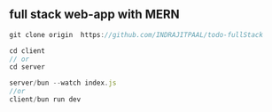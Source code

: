 <h2>full stack web-app with MERN</h2>

```js
git clone origin  https://github.com/INDRAJITPAAL/todo-fullStack

cd client 
// or
cd server

server/bun --watch index.js
//or
client/bun run dev

```


